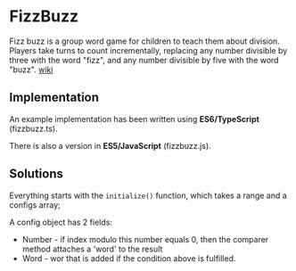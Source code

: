 # FizzBuzz

Fizz buzz is a group word game for children to teach them about division.
Players take turns to count incrementally, replacing any number divisible by three with the word "fizz", and any number divisible by five with the word "buzz".
[wiki](https://en.wikipedia.org/wiki/Fizz_buzz)

## Implementation

An example implementation has been written using **ES6/TypeScript** (fizzbuzz.ts).

There is also a version in **ES5/JavaScript** (fizzbuzz.js).

## Solutions

Everything starts with the `initialize()` function, which takes a range and a configs array;

A config object has 2 fields:
 * Number - if index modulo this number equals 0, then the comparer method attaches a 'word' to the result
 * Word - wor that is added if the condition above is fulfilled.
